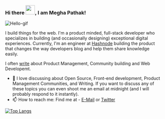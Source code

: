 ### Hi there <img src="https://raw.githubusercontent.com/MartinHeinz/MartinHeinz/master/wave.gif" width="30px">, I am Megha Pathak!

![Hello-gif](https://media.giphy.com/media/brsEO1JayBVja/giphy.gif)

I build things for the web.
I'm a product minded, full-stack developer who specializes in building (and occasionally designing) exceptional digital experiences. Currently, I'm an engineer at [Hashnode](https://hashnode.com) building the product that changes the way developers blog and help them share knowledge easily.

I often [write](https://meghapathak.com) about Product Management, Community building and Web Developemt.

- 💬 I love discussing about Open Source, Front-end development, Product Management Communities, and Writing. If you want to discuss any of these topics you can even shoot me an email at midnight (and I will probably respond to it instantly). 
- 📫 How to reach me: Find me at - [E-Mail](mailto:meghapathak2013@gmail.com) or [Twitter](https://twitter.com/Megha_Pathak_)


[![Top Langs](https://github-readme-stats.vercel.app/api/top-langs/?username=megha-pathak&layout=compact&theme=tokyonight)](https://github.com/anuraghazra/github-readme-stats)
